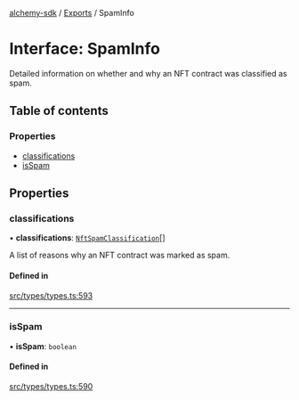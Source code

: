 [alchemy-sdk](../README.md) / [Exports](../modules.md) / SpamInfo

# Interface: SpamInfo

Detailed information on whether and why an NFT contract was classified as spam.

## Table of contents

### Properties

- [classifications](SpamInfo.md#classifications)
- [isSpam](SpamInfo.md#isspam)

## Properties

### classifications

• **classifications**: [`NftSpamClassification`](../enums/NftSpamClassification.md)[]

A list of reasons why an NFT contract was marked as spam.

#### Defined in

[src/types/types.ts:593](https://github.com/alchemyplatform/alchemy-sdk-js/blob/aeb51c8/src/types/types.ts#L593)

___

### isSpam

• **isSpam**: `boolean`

#### Defined in

[src/types/types.ts:590](https://github.com/alchemyplatform/alchemy-sdk-js/blob/aeb51c8/src/types/types.ts#L590)
